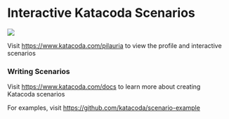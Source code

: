# Interactive Katacoda Scenarios

[![](http://shields.katacoda.com/katacoda/pilauria/count.svg)](https://www.katacoda.com/pilauria "Get your profile on Katacoda.com")

Visit https://www.katacoda.com/pilauria to view the profile and interactive scenarios

### Writing Scenarios
Visit https://www.katacoda.com/docs to learn more about creating Katacoda scenarios

For examples, visit https://github.com/katacoda/scenario-example
